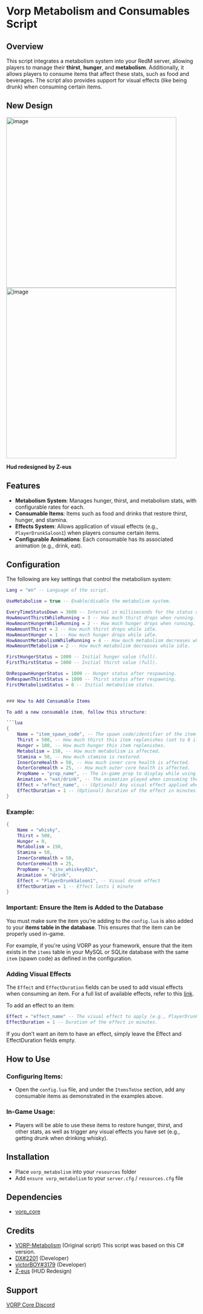 # Vorp Metabolism and Consumables Script

## Overview

This script integrates a metabolism system into your RedM server, allowing players to manage their **thirst**, **hunger**, and **metabolism**. Additionally, it allows players to consume items that affect these stats, such as food and beverages. The script also provides support for visual effects (like being drunk) when consuming certain items.

## New Design

<img alt="image" height="450" src="https://github.com/user-attachments/assets/6ec829ac-112d-4c90-86f5-78c34cc56775">
<img alt="image" height="450" src="https://github.com/user-attachments/assets/29dbda2f-2354-4425-adf9-0f7c3251a700">

__Hud redesigned by Z-eus__

## Features

- **Metabolism System**: Manages hunger, thirst, and metabolism stats, with configurable rates for each.
- **Consumable Items**: Items such as food and drinks that restore thirst, hunger, and stamina.
- **Effects System**: Allows application of visual effects (e.g., `PlayerDrunkSaloon1`) when players consume certain items. 
- **Configurable Animations**: Each consumable has its associated animation (e.g., drink, eat).

## Configuration

The following are key settings that control the metabolism system:

```lua
Lang = "en" -- Language of the script.

UseMetabolism = true -- Enable/disable the metabolism system.

EveryTimeStatusDown = 3600 -- Interval in milliseconds for the status drop (3.6 seconds).
HowAmountThirstWhileRunning = 3 -- How much thirst drops when running.
HowAmountHungerWhileRunning = 2 -- How much hunger drops when running.
HowAmountThirst = 2 -- How much thirst drops while idle.
HowAmountHunger = 1 -- How much hunger drops while idle.
HowAmountMetabolismWhileRunning = 4 -- How much metabolism decreases while running.
HowAmountMetabolism = 2 -- How much metabolism decreases while idle.

FirstHungerStatus = 1000 -- Initial hunger value (full).
FirstThirstStatus = 1000 -- Initial thirst value (full).

OnRespawnHungerStatus = 1000 -- Hunger status after respawning.
OnRespawnThirstStatus = 1000 -- Thirst status after respawning.
FirstMetabolismStatus = 0 -- Initial metabolism status.


### How to Add Consumable Items

To add a new consumable item, follow this structure:

```lua
{
    Name = "item_spawn_code", -- The spawn code/identifier of the item.
    Thirst = 500, -- How much thirst this item replenishes (set to 0 if no thirst is restored).
    Hunger = 100, -- How much hunger this item replenishes.
    Metabolism = 150, -- How much metabolism is affected.
    Stamina = 50, -- How much stamina is restored.
    InnerCoreHealth = 50, -- How much inner core health is affected.
    OuterCoreHealth = 25, -- How much outer core health is affected.
    PropName = "prop_name", -- The in-game prop to display while using the item.
    Animation = "eat/drink", -- The animation played when consuming the item.
    Effect = "effect_name", -- (Optional) Any visual effect applied when consuming the item.
    EffectDuration = 1 -- (Optional) Duration of the effect in minutes.
}
```

### Example:
```lua
{
    Name = "whisky",
    Thirst = 500,
    Hunger = 0,
    Metabolism = 150,
    Stamina = 50,
    InnerCoreHealth = 50,
    OuterCoreHealth = 25,
    PropName = "s_inv_whiskey02x",
    Animation = "drink",
    Effect = "PlayerDrunkSaloon1", -- Visual drunk effect
    EffectDuration = 1 -- Effect lasts 1 minute
}
```

### **Important**: Ensure the Item is Added to the Database

You must make sure the item you're adding to the `config.lua` is also added to your **items table in the database**. This ensures that the item can be properly used in-game.

For example, if you're using VORP as your framework, ensure that the item exists in the `items` table in your MySQL or SQLite database with the same `item` (spawn code) as defined in the configuration.

### Adding Visual Effects

The `Effect` and `EffectDuration` fields can be used to add visual effects when consuming an item. For a full list of available effects, refer to this [link](https://github.com/femga/rdr3_discoveries/blob/master/graphics/animpostfx/animpostfx.lua).

To add an effect to an item:

```lua
Effect = "effect_name" -- The visual effect to apply (e.g., PlayerDrunkSaloon1).
EffectDuration = 1 -- Duration of the effect in minutes.
```
If you don’t want an item to have an effect, simply leave the Effect and EffectDuration fields empty.

## How to Use

### Configuring Items:
- Open the `config.lua` file, and under the `ItemsToUse` section, add any consumable items as demonstrated in the examples above.

### In-Game Usage:
- Players will be able to use these items to restore hunger, thirst, and other stats, as well as trigger any visual effects you have set (e.g., getting drunk when drinking whisky).

## Installation

- Place `vorp_metabolism` into your `resources` folder
- Add `ensure vorp_metabolism` to your `server.cfg` / `resources.cfg` file

## Dependencies
- [vorp_core](https://github.com/VORPCORE/vorp-core-lua)

## Credits
- [VORP-Metabolism](https://github.com/VORPCORE/VORP-Metabolism) (Original script) This script was based on this C# version.
- [DX#2201](https://github.com/DX-BR) (Developer)
- [victorBOY#3179](https://github.com/vWernay) (Developer)
- [Z-eus](https://github.com/Z-eus) (HUD Redesign)

## Support
[VORP Core Discord](https://discord.gg/JjNYMnDKMf)
